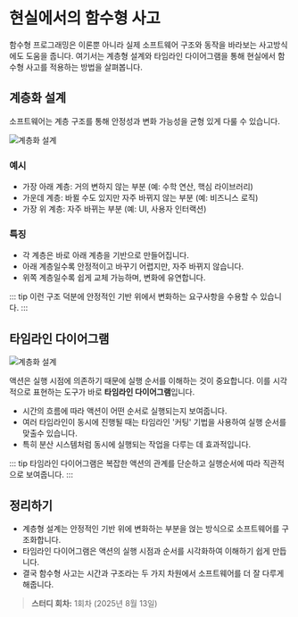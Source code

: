 # 현실에서의 함수형 사고

함수형 프로그래밍은 이론뿐 아니라 실제 소프트웨어 구조와 동작을 바라보는 사고방식에도 도움을 줍니다.
여기서는 계층형 설계와 타임라인 다이어그램을 통해 현실에서 함수형 사고를 적용하는 방법을 살펴봅니다.

## 계층화 설계

소프트웨어는 계층 구조를 통해 안정성과 변화 가능성을 균형 있게 다룰 수 있습니다.

![계층화 설계](./images/2-1.webp)

### 예시

- 가장 아래 계층: 거의 변하지 않는 부분 (예: 수학 연산, 핵심 라이브러리)
- 가운데 계층: 바뀔 수도 있지만 자주 바뀌지 않는 부분 (예: 비즈니스 로직)
- 가장 위 계층: 자주 바뀌는 부분 (예: UI, 사용자 인터랙션)

### 특징

- 각 계층은 바로 아래 계층을 기반으로 만들어집니다.
- 아래 계층일수록 안정적이고 바꾸기 어렵지만, 자주 바뀌지 않습니다.
- 위쪽 계층일수록 쉽게 교체 가능하며, 변화에 유연합니다.

::: tip
이런 구조 덕분에 안정적인 기반 위에서 변화하는 요구사항을 수용할 수 있습니다.
:::

## 타임라인 다이어그램

![계층화 설계](./images/2-2.webp)

액션은 실행 시점에 의존하기 때문에 실행 순서를 이해하는 것이 중요합니다.
이를 시각적으로 표현하는 도구가 바로 **타임라인 다이어그램**입니다.

- 시간의 흐름에 따라 액션이 어떤 순서로 실행되는지 보여줍니다.
- 여러 타임라인이 동시에 진행될 때는 타임라인 '커팅' 기법을 사용하여 실행 순서를 맞출수 있습니다.
- 특히 분산 시스템처럼 동시에 실행되는 작업을 다루는 데 효과적입니다.

::: tip
타임라인 다이어그램은 복잡한 액션의 관계를 단순하고 실행순서에 따라 직관적으로 보여줍니다.
:::

## 정리하기

- 계층형 설계는 안정적인 기반 위에 변화하는 부분을 얹는 방식으로 소프트웨어를 구조화합니다.
- 타임라인 다이어그램은 액션의 실행 시점과 순서를 시각화하여 이해하기 쉽게 만듭니다.
- 결국 함수형 사고는 시간과 구조라는 두 가지 차원에서 소프트웨어를 더 잘 다루게 해줍니다.

> **스터디 회차:** 1회차 (2025년 8월 13일)
